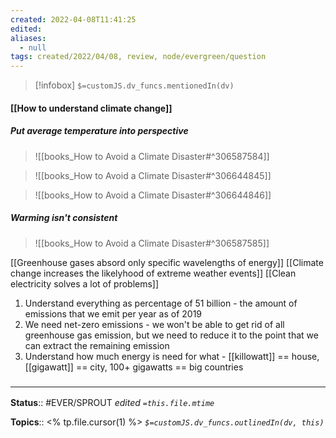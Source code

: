 ```yaml
---
created: 2022-04-08T11:41:25 
edited: 
aliases:
  - null
tags: created/2022/04/08, review, node/evergreen/question
---
```

> [!infobox]
`$=customJS.dv_funcs.mentionedIn(dv)`

#### [[How to understand climate change]]

##### Put average temperature into perspective

> ![[books_How to Avoid a Climate Disaster#^306587584]]

> ![[books_How to Avoid a Climate Disaster#^306644845]]


> ![[books_How to Avoid a Climate Disaster#^306644846]]


##### Warming isn't consistent

> ![[books_How to Avoid a Climate Disaster#^306587585]]

[[Greenhouse gases absord only specific wavelengths of energy]]
[[Climate change increases the likelyhood of extreme weather events]]
[[Clean electricity solves a lot of problems]]

1. Understand everything as percentage of 51 billion - the amount of emissions that we emit per year as of 2019
2. We need net-zero emissions - we won't be able to get rid of all greenhouse gas emission, but we need to reduce it to the point that we can extract the remaining emission
3. Understand how much energy is need for what - [[killowatt]] == house, [[gigawatt]] == city, 100+ gigawatts  == big countries
### <hr class="footnote"/>

**Status**:: #EVER/SPROUT
*edited `=this.file.mtime`*

**Topics**:: <% tp.file.cursor(1) %>
*`$=customJS.dv_funcs.outlinedIn(dv, this)`*
